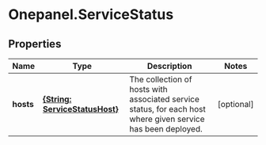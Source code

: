 # Onepanel.ServiceStatus

## Properties
Name | Type | Description | Notes
------------ | ------------- | ------------- | -------------
**hosts** | [**{String: ServiceStatusHost}**](ServiceStatusHost.md) | The collection of hosts with associated service status, for each host where given service has been deployed.  | [optional] 


